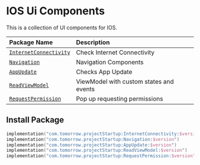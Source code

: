 
# IOS Ui Components

This is a collection of UI components for IOS.

| Package Name | Description                |
| :--------    | :------------------------- |
| [`InternetConnectivity`](InternetConnectivity) | Check Internet Connectivity |
| [`Navigation`](Navigation) | Navigation Components |
| [`AppUpdate`](AppUpdate) | Checks App Update |
| [`ReadViewModel`](ReadViewModel) | ViewModel with custom states and events |
| [`RequestPermission`](RequestPermission) | Pop up requesting permissions |



## Install Package

```kotlin
implementation("com.tomorrow.projectStartup:InternetConnectivity:$version")
implementation("com.tomorrow.projectStartup:Navigation:$version")
implementation("com.tomorrow.projectStartup:AppUpdate:$version")
implementation("com.tomorrow.projectStartup:ReadViewModel:$version")
implementation("com.tomorrow.projectStartup:RequestPermission:$version")
```
